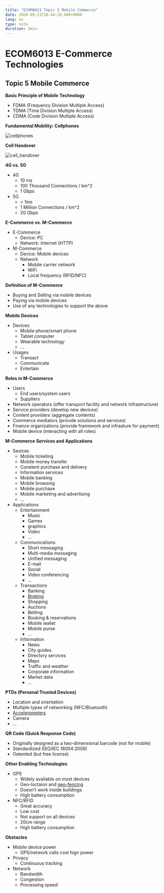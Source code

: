 ```yaml
---
title: "ECOM6013 Topic 5 Mobile Commerce"
date: 2020-09-21T10:44:28.000+0800
lang: en
type: note
duration: 2min
---
```


# ECOM6013 E-Commerce Technologies

## Topic 5 Mobile Commerce

**Basic Principle of Mobile Technology**

- FDMA (Frequency Division Multiple Access)
- TDMA (Time Division Multiple Access)
- CDMA (Code Division Multiple Access)

**Fundamental Mobility: Cellphones**

![cellphones](https://image.pseudoyu.com/images/cellphones.png)

**Cell Handover**

![cell_handover](https://image.pseudoyu.com/images/cell_handover.png)

**4G vs. 5G**

- 4G
  - 10 ms
  - 100 Thousand Connections / km^2
  - 1 Gbps
- 5G
  - < 1ms
  - 1 Million Connections / km^2
  - 20 Gbps

**E-Commerce vs. M-Commerce**

- E-Commerce
  - Device: PC
  - Network: Internet (HTTP)
- M-Commerce
  - Device: Mobile devices
  - Network
    - Mobile carrier network
    - WiFi
    - Local frequency (RFID/NFC)

**Definition of M-Commerce**

- Buying and Selling via mobile devices
- Paying via mobile devices
- Use of any technologies to support the above

**Mobile Devices**

- Devices
  - Mobile phone/smart phone
  - Tablet computer
  - Wearable technology
  - ...
- Usages
  - Transact
  - Communicate
  - Entertain

**Roles in M-Commerce**

- Users
  - End users/system users
  - Suppliers
- Network operators (offer transport facility and network infrastructure)
- Service providers (develop new devices)
- Content providers (aggregate contents)
- Commerce mediators (provide solutions and services)
- Finance organizations (provide framework and infrasture for payment)
- Mobile device (interacting with all roles)

**M-Commerce Services and Applications**

- Sevices
  - Mobile ticketing
  - Mobile money transfer
  - Conetent purchase and delivery
  - Information services
  - Mobile banking
  - Mobile browsing
  - Mobile purchase
  - Mobile marketing and advertising
  - ...
- Applications
  - Entertainment
    - Music
    - Games
    - graphics
    - Video
    - ...
  - Communications
    - Short messaging
    - Multi-media messaging
    - Unified messaging
    - E-mail
    - Social
    - Video conferencing
    - ...
  - Transactions
    - Banking
    - [Broking](https://www.merriam-webster.com/dictionary/broking)
    - Shopping
    - Auctions
    - Betting
    - Booking & reservations
    - Mobile wallet
    - Mobile purse
    - ...
  - Information
    - News
    - City guides
    - Directory services
    - Maps
    - Traffic and weather
    - Corporate information
    - Market data
    - ...

**PTDs (Personal Trusted Devices)**

- Location and orientation
- Multiple types of networking (NFC/Bluetooth)
- [Accelerometers](https://www.merriam-webster.com/dictionary/accelerometers)
- Camera
- ...

**QR Code (Quick Response Code)**

- Originally designed as a two-dimensional barcode (not for mobile)
- Standardized (ISO/IEC 18004:2006)
- Oatented (but free license)

**Other Enabling Technologies**

- GPS
  - Widely available on most devices
  - Geo-loctaion and [geo-fencing](https://buildfire.com/what-is-geofencing/)
  - Doesn't work inside buildings
  - High battery consumption
- NFC/RFID
  - Great accuracy
  - Low cost
  - Not support on all devices
  - 20cm range
  - High battery consumption

**Obstacles**

- Mobile device power
  - GPS/network calls cost hign power
- Privacy
  - Continuous tracking
- Network
  - Bandwidth
  - Congestion
  - Processing speed
